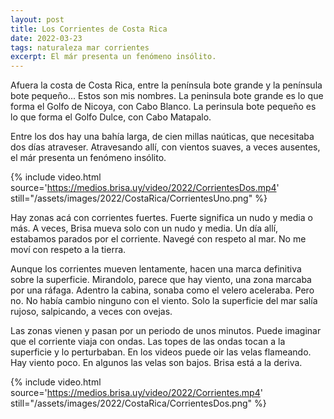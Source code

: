 ```yaml
---
layout: post
title: Los Corrientes de Costa Rica
date: 2022-03-23
tags: naturaleza mar corrientes
excerpt: El már presenta un fenómeno insólito.
---
```


Afuera la costa de Costa Rica, entre la península bote grande y la península
bote pequeño... Estos son mis nombres. La peninsula bote grande es lo que
forma el Golfo de Nicoya, con Cabo Blanco. La perinsula bote pequeño es lo que
forma el Golfo Dulce, con Cabo Matapalo.

Entre los dos hay una bahía larga, de cien millas naúticas,
que necesitaba dos días atraveser. Atravesando allí, con vientos suaves,
a veces ausentes, el már presenta un fenómeno insólito.

{% include video.html
  source='https://medios.brisa.uy/video/2022/CorrientesDos.mp4'
  still="/assets/images/2022/CostaRica/CorrientesUno.png"
%}

Hay zonas acá con corrientes fuertes. Fuerte significa un nudo y media o más.
A veces, Brisa mueva solo con un nudo y media. Un día allí, estabamos parados
por el corriente. Navegé con respeto al mar. No me moví con respeto a
la tierra.

Aunque los corrientes mueven lentamente, hacen una marca definitiva sobre
la superficie. Mirandolo, parece que hay viento, una zona marcaba por una
ráfaga. Adentro la cabina, sonaba como el velero aceleraba. Pero no. No
había cambio ninguno con el viento. Solo la superficie del mar salía rujoso,
salpicando, a veces con ovejas.

Las zonas vienen y pasan por un periodo de unos minutos. Puede imaginar que
el corriente viaja con ondas. Las topes de las ondas tocan a la superficie
y lo perturbaban. En los videos puede oir las velas flameando. Hay viento
poco. En algunos las velas son bajos. Brisa está a la deriva.

{% include video.html
  source='https://medios.brisa.uy/video/2022/Corrientes.mp4'
  still="/assets/images/2022/CostaRica/CorrientesDos.png"
%}
